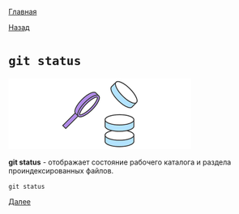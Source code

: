 [Главная](/readme.md)

[Назад](/readme.md)

# `git status`

![](/assets/status.png)

**git status** - отображает состояние рабочего каталога и раздела проиндексированных файлов.
``````bash=
git status 
``````


[Далее](/comm/init.md)
